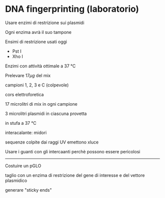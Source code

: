 # DNA fingerprinting (laboratorio)

Usare enzimi di restrizione sui plasmidi

Ogni enzima avrà il suo tampone

Ensimi di restrizione usati oggi

- Pst I
- Xho I

Enzimi con attività ottimale a 37 °C

Prelevare $17\mu g$ del mix

campioni 
1, 2, 3   e C (colpevole)

cors elettroforetica

17 microlitri di mix in ogni campione

3 microlitri plasmidi  in ciascuna provetta

in stufa a 37 °C


interacalante: midori


sequenze colpite dai raggi UV emettono  xluce


Usare i guanti con gli intercaanti perchè possono essere pericolosi

---


Costuire un pGLO

taglio con un enzima di restrizione del gene di interesse e del vettore plasmidico

generare "sticky ends"
<!--stackedit_data:
eyJoaXN0b3J5IjpbLTg2MjQzODI4OCwtNjUyOTUxNDc5LDg4Nz
c4NzAwMCwtMTQxNTkyMzYwNyw3MDkxNDIzOTZdfQ==
-->